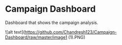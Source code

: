 # Campaign Dashboard
Dashboard that shows the campaign analysis.

![alt text](https://github.com/Chandresh123/Campaign-Dashboard/raw/master/image1 (1).PNG)
